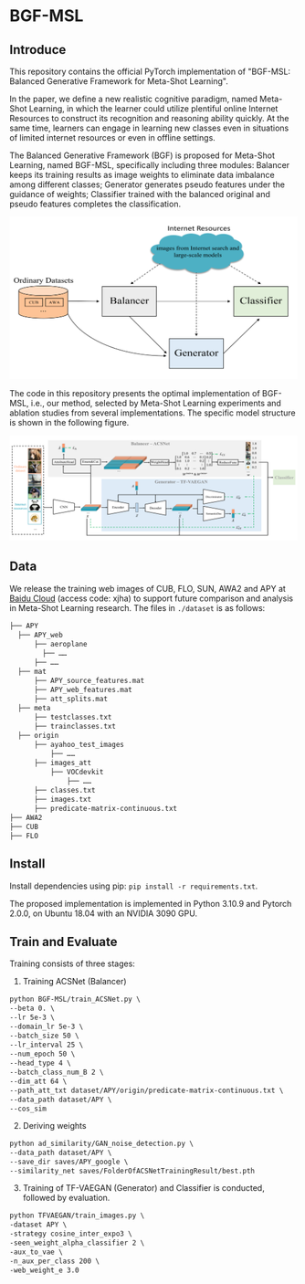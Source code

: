 # BGF-MSL

## Introduce

This repository contains the official PyTorch implementation of "BGF-MSL: Balanced Generative Framework for Meta-Shot Learning".

In the paper, we define a new realistic cognitive paradigm, named Meta-Shot Learning, in which the learner could utilize plentiful online Internet Resources to construct its recognition and reasoning ability quickly. At the same time, learners can engage in learning new classes even in situations of limited internet resources or even in offline settings.

The Balanced Generative Framework (BGF) is proposed for Meta-Shot Learning, named BGF-MSL, specifically including three modules: Balancer keeps its training results as image weights to eliminate data imbalance among different classes; Generator generates pseudo features under the guidance of weights; Classifier trained with the balanced original and pseudo features completes the classification.

![img.png](assets/framework.png)

The code in this repository presents the optimal implementation of BGF-MSL, i.e., our method, selected by Meta-Shot Learning experiments and ablation studies from several implementations. The specific model structure is shown in the following figure.

![img.png](assets/structure.png)

## Data

We release the training web images of CUB, FLO, SUN, AWA2 and APY at [Baidu Cloud](https://pan.baidu.com/s/1TXXqBjp3COd-d6X_7iBSxg) (access code: xjha) to support future comparison and analysis in Meta-Shot Learning research. The files in `./dataset` is as follows:

```angular2html
├── APY
  ├── APY_web
      ├── aeroplane
        ├── ……
      ├── ……
  ├── mat
      ├── APY_source_features.mat
      ├── APY_web_features.mat
      ├── att_splits.mat
  ├── meta
      ├── testclasses.txt
      ├── trainclasses.txt
  ├── origin
      ├── ayahoo_test_images
          ├── ……
      ├── images_att
          ├── VOCdevkit
              ├── ……
      ├── classes.txt
      ├── images.txt
      ├── predicate-matrix-continuous.txt
├── AWA2
├── CUB
├── FLO
```

## Install

Install dependencies using pip: `pip install -r requirements.txt`.

The proposed implementation is implemented in Python 3.10.9 and Pytorch 2.0.0, on Ubuntu 18.04 with an NVIDIA 3090 GPU.

## Train and Evaluate

Training consists of three stages:

1. Training ACSNet (Balancer)
```angular2html
python BGF-MSL/train_ACSNet.py \
--beta 0. \
--lr 5e-3 \
--domain_lr 5e-3 \
--batch_size 50 \
--lr_interval 25 \
--num_epoch 50 \
--head_type 4 \
--batch_class_num_B 2 \
--dim_att 64 \
--path_att_txt dataset/APY/origin/predicate-matrix-continuous.txt \
--data_path dataset/APY \
--cos_sim
```
2. Deriving weights
```angular2html
python ad_similarity/GAN_noise_detection.py \
--data_path dataset/APY \
--save_dir saves/APY_google \
--similarity_net saves/FolderOfACSNetTrainingResult/best.pth
```
3. Training of TF-VAEGAN (Generator) and Classifier is conducted, followed by evaluation.
```angular2html
python TFVAEGAN/train_images.py \
-dataset APY \
-strategy cosine_inter_expo3 \
-seen_weight_alpha_classifier 2 \
-aux_to_vae \
-n_aux_per_class 200 \
-web_weight_e 3.0
```
